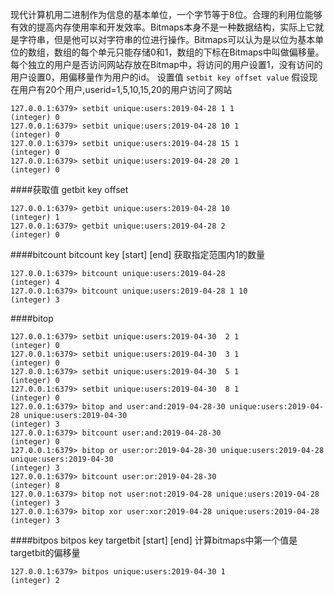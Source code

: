 现代计算机用二进制作为信息的基本单位，一个字节等于8位。合理的利用位能够有效的提高内存使用率和开发效率。Bitmaps本身不是一种数据结构，实际上它就是字符串，但是他可以对字符串的位进行操作。Bitmaps可以认为是以位为基本单位的数组，数组的每个单元只能存储0和1，数组的下标在Bitmaps中叫做偏移量。
每个独立的用户是否访问网站存放在Bitmap中，将访问的用户设置1，没有访问的用户设置0，用偏移量作为用户的id。
设置值
`setbit key offset value` 假设现在用户有20个用户,userid=1,5,10,15,20的用户访问了网站
```
127.0.0.1:6379> setbit unique:users:2019-04-28 1 1
(integer) 0
127.0.0.1:6379> setbit unique:users:2019-04-28 10 1
(integer) 0
127.0.0.1:6379> setbit unique:users:2019-04-28 15 1
(integer) 0
127.0.0.1:6379> setbit unique:users:2019-04-28 20 1
(integer) 0
```
####获取值
getbit key offset
```
127.0.0.1:6379> getbit unique:users:2019-04-28 10
(integer) 1
127.0.0.1:6379> getbit unique:users:2019-04-28 2
(integer) 0
```
####bitcount
bitcount key [start] [end]
获取指定范围内1的数量
```
127.0.0.1:6379> bitcount unique:users:2019-04-28
(integer) 4
127.0.0.1:6379> bitcount unique:users:2019-04-28 1 10
(integer) 3
```
####bitop
```
127.0.0.1:6379> setbit unique:users:2019-04-30  2 1
(integer) 0
127.0.0.1:6379> setbit unique:users:2019-04-30  3 1
(integer) 0
127.0.0.1:6379> setbit unique:users:2019-04-30  5 1
(integer) 0
127.0.0.1:6379> setbit unique:users:2019-04-30  8 1
(integer) 0
127.0.0.1:6379> bitop and user:and:2019-04-28-30 unique:users:2019-04-28 unique:users:2019-04-30
(integer) 3
127.0.0.1:6379> bitcount user:and:2019-04-28-30
(integer) 0
127.0.0.1:6379> bitop or user:or:2019-04-28-30 unique:users:2019-04-28 unique:users:2019-04-30
(integer) 3
127.0.0.1:6379> bitcount user:or:2019-04-28-30
(integer) 8
127.0.0.1:6379> bitop not user:not:2019-04-28 unique:users:2019-04-28
(integer) 3
127.0.0.1:6379> bitop xor user:xor:2019-04-28 unique:users:2019-04-28
(integer) 3
```
####bitpos
bitpos key targetbit [start] [end] 计算bitmaps中第一个值是targetbit的偏移量
```
127.0.0.1:6379> bitpos unique:users:2019-04-30 1
(integer) 2
```
